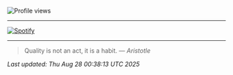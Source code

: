 <!-- Profil Stats -->
<!-- <div align="start">
  <table border="0">
  <tr>
  <td>
     <img src="https://github-readme-stats.vercel.app/api?username=godspeed28&show_icons=true&theme=vue-dark&hide_border=true&bg_color=0d1117&cache_seconds=1" />
  </td>
  <td>
      <img src="https://streak-stats.demolab.com/?user=godspeed28&theme=vue-dark&hide_border=true&background=0d1117&cache_seconds=1" alt="GitHub Streak" width="100%" />
      <img src="https://github-readme-stats.vercel.app/api/top-langs/?username=godspeed28&hide_border=true&layout=compact&theme=vue-dark&bg_color=0d1117" width="350px"/>
  </td>
</tr>
  </table>
 </div> -->

<!-- Visitor Counter -->

![Profile views](https://komarev.com/ghpvc/?username=godspeed28&color=42b883&style=flat)

<hr>

[![Spotify](https://spotify-github-profile-gamma-dusky.vercel.app/api/spotify)](https://open.spotify.com/user/godspeed)

<hr>

<!-- START_QUOTE -->
> Quality is not an act, it is a habit.
> — *Aristotle*

_Last updated: Thu Aug 28 00:38:13 UTC 2025_
<!-- END_QUOTE -->

<!-- <hr>

<img src="https://github-readme-activity-graph.vercel.app/graph?username=godspeed28&theme=react&bg_color=0d1117&hide_border=true" alt="Contribution Graph" width="100%" /> -->
